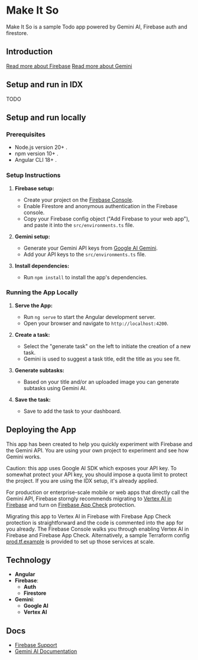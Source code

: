 # Make It So

Make It So is a sample Todo app powered by Gemini AI, Firebase auth and firestore.

## Introduction

[Read more about Firebase](https://firebase.google.com/docs)
[Read more about Gemini](https://ai.google.dev/gemini-api/docs/quickstart?lang=node)

## Setup and run in IDX

TODO

## Setup and run locally

### Prerequisites

- Node.js version 20+ .
- npm version 10+ .
- Angular CLI 18+ .

### Setup Instructions

1. **Firebase setup:**

   - Create your project on the [Firebase Console](https://console.firebase.google.com).
   - Enable Firestore and anonymous authentication in the Firebase console.
   - Copy your Firebase config object ("Add Firebase to your web app"), and paste it into the `src/environments.ts` file.

1. **Gemini setup:**

   - Generate your Gemini API keys from [Google AI Gemini](https://ai.google.dev/gemini-api/docs/quickstart?lang=node).
   - Add your API keys to the `src/environments.ts` file.

1. **Install dependencies:**
   - Run `npm install` to install the app's dependencies.

### Running the App Locally

1. **Serve the App:**

   - Run `ng serve` to start the Angular development server.
   - Open your browser and navigate to `http://localhost:4200`.

1. **Create a task:**

   - Select the "generate task" on the left to initiate the creation of a new task.
   - Gemini is used to suggest a task title, edit the title as you see fit.

1. **Generate subtasks:**

   - Based on your title and/or an uploaded image you can generate subtasks using Gemini AI.

1. **Save the task:**
   - Save to add the task to your dashboard.

## Deploying the App

This app has been created to help you quickly experiment with Firebase and the Gemini API. You are using your own project to experiment and see how Gemini works.

Caution: this app uses Google AI SDK which exposes your API key. To somewhat protect your API key, you should impose a quota limit to protect the project. If you are using the IDX setup, it's already applied.

For production or enterprise-scale mobile or web apps that directly call the Gemini API, Firebase storngly recommends migrating to [Vertex AI in Firebase](https://firebase.google.com/docs/vertex-ai/migrate-to-vertex-ai?platform=flutter#vertex-ai-for-firebase_1)
and turn on [Firebase App Check](https://firebase.google.com/docs/vertex-ai/app-check) protection.

Migrating this app to Vertex AI in Firebase with Firebase App Check protection is straightforward and the code is commented into the app for you already. The Firebase Console walks you through enabling Vertex AI in Firebase and Firebase App Check. Alternatively, a sample Terraform config [prod.tf.example](prod.tf.example) is provided to set up those services at scale.

## Technology

- **Angular**
- **Firebase**:
  - **Auth**
  - **Firestore**
- **Gemini**:
  - **Google AI**
  - **Vertex AI**

## Docs

- [Firebase Support](https://firebase.google.com/support)
- [Gemini AI Documentation](https://ai.google.dev/gemini-api/docs/quickstart?lang=node)
